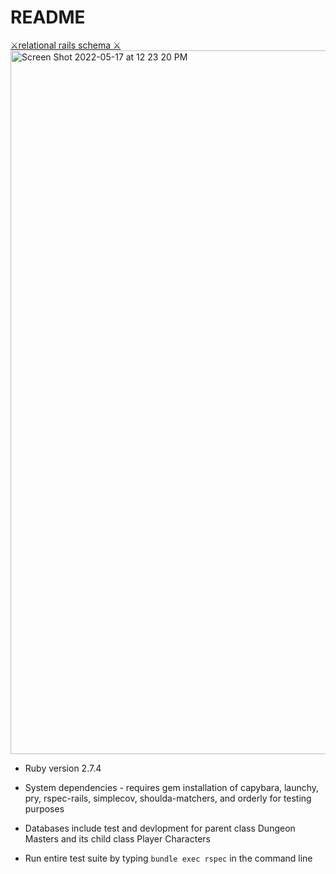# README

[⚔️relational rails schema ⚔️](https://dbdiagram.io/d/6279c8bc7f945876b6e71a46)
<img width="1126" alt="Screen Shot 2022-05-17 at 12 23 20 PM" src="https://user-images.githubusercontent.com/98674727/168884021-6f375dff-7b63-4d5b-8ce1-16604b949f90.png">

* Ruby version 2.7.4

* System dependencies - requires gem installation of capybara, launchy, pry, rspec-rails, simplecov, shoulda-matchers, and orderly for testing purposes

* Databases include test and devlopment for parent class Dungeon Masters and its child class Player Characters

* Run entire test suite by typing `bundle exec rspec` in the command line
